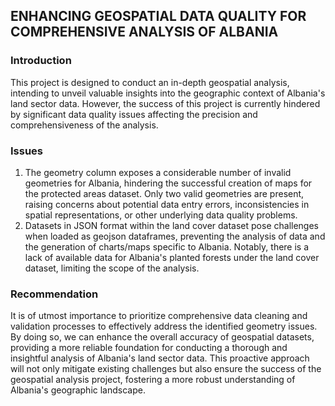 ## ENHANCING GEOSPATIAL DATA QUALITY FOR COMPREHENSIVE ANALYSIS OF ALBANIA

### Introduction
This project is designed to conduct an in-depth geospatial analysis, intending to unveil valuable insights into the geographic context of Albania's land sector data. However, the success of this project is currently hindered by significant data quality issues affecting the precision and comprehensiveness of the analysis.

### Issues
1. The geometry column exposes a considerable number of invalid geometries for Albania, hindering the successful creation of maps for the protected areas dataset. Only two valid geometries are present, raising concerns about potential data entry errors, inconsistencies in spatial representations, or other underlying data quality problems.
2. Datasets in JSON format within the land cover dataset pose challenges when loaded as geojson dataframes, preventing the analysis of data and the generation of charts/maps specific to Albania. Notably, there is a lack of available data for Albania's planted forests under the land cover dataset, limiting the scope of the analysis.

### Recommendation
It is of utmost importance to prioritize comprehensive data cleaning and validation processes to effectively address the identified geometry issues. By doing so, we can enhance the overall accuracy of geospatial datasets, providing a more reliable foundation for conducting a thorough and insightful  analysis of Albania's land sector data. This proactive approach will not only mitigate existing challenges but also ensure the success of the geospatial analysis project, fostering a more robust understanding of Albania's geographic landscape.